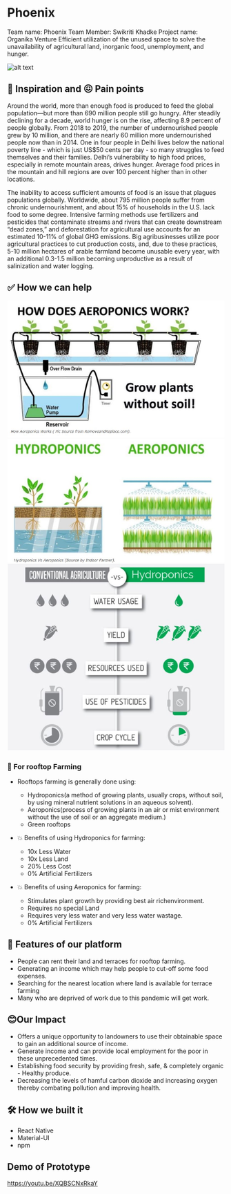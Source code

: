 # Phoenix

Team name: Phoenix
Team Member: Swikriti Khadke
Project name: Organika Venture
Efficient utilization of the unused space to solve the unavailability of agricultural land, inorganic food, unemployment, and hunger.

![alt text](https://github.com/swikriti04/Phoenix/assets/organika.png)

## 🤔 Inspiration and 😖 Pain points

Around the world, more than enough food is produced to feed the global population—but more than 690 million people still go hungry. After steadily declining for a decade, world hunger is on the rise, affecting 8.9 percent of people globally. From 2018 to 2019, the number of undernourished people grew by 10 million, and there are nearly 60 million more undernourished people now than in 2014. One in four people in Delhi lives below the national poverty line - which is just US$50 cents per day - so many struggles to feed themselves and their families. Delhi’s vulnerability to high food prices, especially in remote mountain areas, drives hunger. Average food prices in the mountain and hill regions are over 100 percent higher than in other locations.

The inability to access sufficient amounts of food is an issue that plagues populations globally. Worldwide, about 795 million people suffer from chronic undernourishment, and about 15% of households in the U.S. lack food to some degree. Intensive farming methods use fertilizers and pesticides that contaminate streams and rivers that can create downstream “dead zones,” and deforestation for agricultural use accounts for an estimated 10-11% of global GHG emissions. Big agribusinesses utilize poor agricultural practices to cut production costs, and, due to these practices, 5-10 million hectares of arable farmland become unusable every year, with an additional 0.3-1.5 million becoming unproductive as a result of salinization and water logging.

## ✅ How we can help

![alt text](https://github.com/swikriti04/Phoenix/blob/main/aero.JPG)
![alt text](https://github.com/swikriti04/Phoenix/blob/main/hydro.JPG)
![alt text](https://github.com/swikriti04/Phoenix/blob/main/ponics.JPG)
  
### 🌳 For rooftop Farming
* Rooftops farming is generally done using:
     * Hydroponics(a method of growing plants, usually crops, without soil, by using mineral nutrient solutions in an aqueous solvent).
     * Aeroponics(process of growing plants in an air or mist environment without the use of soil or an aggregate medium.)
     * Green rooftops
* 💥 Benefits of using Hydroponics for farming:

     * 10x Less Water
     * 10x Less Land
     * 20% Less Cost
     * 0% Artificial Fertilizers
* 💥 Benefits of using Aeroponics for farming:

     * Stimulates plant growth by providing best air richenvironment.
     * Requires no special Land 
     * Requires very less water and very less water wastage.
     * 0% Artificial Fertilizers

## 🌟 Features of our platform
* People can rent their land and terraces for rooftop farming.
* Generating an income which may help people to cut-off some food expenses.
* Searching for the nearest location where land is available for terrace farming
* Many who are deprived of work due to this pandemic will get work.

## 😊Our Impact
* Offers a unique opportunity to landowners to use their obtainable space to gain an additional source of income.
* Generate income and can provide local employment for the poor in these unprecedented times.
* Establishing food security by providing fresh, safe, & completely organic - Healthy produce.
* Decreasing the levels of hamful carbon dioxide and increasing oxygen thereby combating pollution and improving health.

## 🛠️ How we built it
* React Native
* Material-UI
* npm

## Demo of Prototype
https://youtu.be/XQBSCNxRkaY
